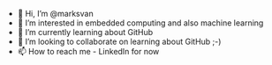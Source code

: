 - 👋 Hi, I’m @marksvan
- 👀 I’m interested in embedded computing and also machine learning
- 🌱 I’m currently learning about GitHub
- 💞️ I’m looking to collaborate on learning about GitHub ;-)
- 📫 How to reach me - LinkedIn for now

<!---
marksvan/marksvan is a ✨ special ✨ repository because its `README.md` (this file) appears on your GitHub profile.
You can click the Preview link to take a look at your changes.
--->
